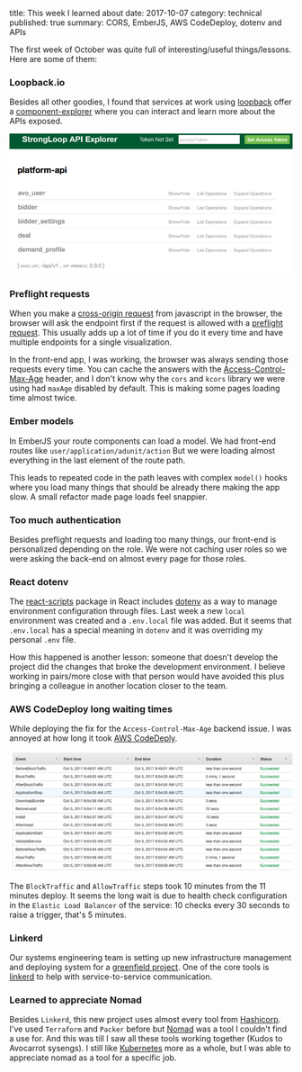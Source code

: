 title: This week I learned about
date: 2017-10-07
category: technical
published: true
summary: CORS, EmberJS, AWS CodeDeploy, dotenv and APIs

The first week of October was quite full of interesting/useful things/lessons.
Here are some of them:

### Loopback.io

Besides all other goodies, I found that services at work using [loopback](http://loopback.io/doc/index.html)
offer a [component-explorer](https://github.com/strongloop/loopback-component-explorer)
where you can interact and learn more about the APIs exposed.

![loopback explorer](loopback.explorer.png)

### Preflight requests

When you make a [cross-origin request](https://developer.mozilla.org/en-US/docs/Web/HTTP/Access_control_CORS) 
from javascript in the browser, the browser will ask the endpoint first if the request is allowed with a [preflight request](https://developer.mozilla.org/en-US/docs/Glossary/Preflight_request). 
This usually adds up a lot of time if you do it every time and have multiple 
endpoints for a single visualization.

In the front-end app, I was working, the browser was always sending those requests
every time. You can cache the answers with the [Access-Control-Max-Age](https://developer.mozilla.org/en-US/docs/Web/HTTP/Headers/Access-Control-Max-Age)
header, and I don't know why the `cors` and `kcors` library we were using had
`maxAge` disabled by default. This is making some pages loading time almost twice.

### Ember models

In EmberJS your route components can load a model. We had front-end routes like
`user/application/adunit/action` But we were loading almost everything in the last 
element of the route path.

This leads to repeated code in the path leaves with complex `model()` hooks where
you load many things that should be already there making the app slow. A small
refactor made page loads feel snappier.


### Too much authentication 

Besides preflight requests and loading too many things, our front-end is
personalized depending on the role. We were not caching user roles so we were
asking the back-end on almost every page for those roles.

### React dotenv

The [react-scripts](https://github.com/facebookincubator/create-react-app/tree/master/packages/react-scripts) package in React includes [dotenv](https://github.com/motdotla/dotenv) as a way to manage
environment configuration through files. Last week a new `local` environment
was created and a `.env.local` file was added. But it seems that `.env.local` has
a special meaning in `dotenv` and it was overriding my personal `.env` file.

How this happened is another lesson: someone that doesn't develop the project did
the changes that broke the development environment. I believe working in pairs/more close with that
person would have avoided this plus bringing a colleague in another location closer to the team.

### AWS CodeDeploy long waiting times

While deploying the fix for the `Access-Control-Max-Age` backend issue. I was
annoyed at how long it took [AWS CodeDeply](https://aws.amazon.com/codedeploy/).

![CodeDeploy timings](code.deploy.png)

The `BlockTraffic` and `AllowTraffic` steps took 10 minutes from the 11 minutes
deploy. It seems the long wait is due to health check configuration in the
`Elastic Load Balancer` of the service: 10 checks
every 30 seconds to raise a trigger, that's 5 minutes.

### Linkerd

Our systems engineering team is setting up new infrastructure management and
deploying system for a [greenfield project](https://en.wikipedia.org/wiki/Greenfield_project). One of the core
tools is [linkerd](https://linkerd.io) to help with service-to-service
communication.

### Learned to appreciate Nomad

Besides `Linkerd`, this new project uses almost every tool from [Hashicorp](https://www.hashicorp.com).
I've used `Terraform` and `Packer` before but [Nomad](https://www.nomadproject.io) was 
a tool I couldn't find a use for. And this was till I saw all these tools working
together (Kudos to Avocarrot sysengs). I still like [Kubernetes](https://kubernetes.io)
more as a whole, but I was able to appreciate nomad as a tool for a specific job.
